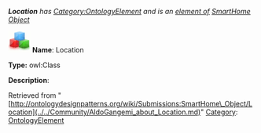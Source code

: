 ___Location__ has [Category:OntologyElement](../../Category/OntologyElement.md "Category:OntologyElement") and is an [element of](../../Property/ElementOf.md "Property:ElementOf") [SmartHome Object](../../Submissions/SmartHome_Object.md "Submissions:SmartHome Object")_


  




[![Class](../../images/thumb/2/27/Class.gif/45px-Class.gif)](../../Image/Class.gif.md "Class")
__Name__: Location 


__Type:__ owl:Class 


__Description__: 





Retrieved from "[http://ontologydesignpatterns.org/wiki/Submissions:SmartHome\_Object/Location](../../Community/AldoGangemi_about_Location.md)"
 [Category](http://ontologydesignpatterns.org/wiki/Special:Categories "Special:Categories"): [OntologyElement](../../Category/OntologyElement.md "Category:OntologyElement")